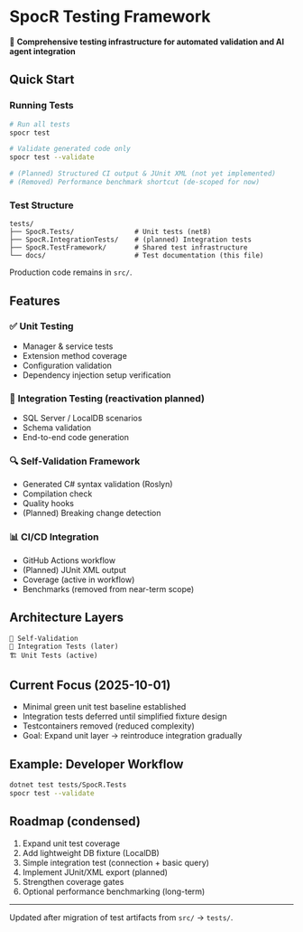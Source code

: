 # SpocR Testing Framework

🧪 **Comprehensive testing infrastructure for automated validation and AI agent integration**

## Quick Start

### Running Tests

```bash
# Run all tests
spocr test

# Validate generated code only
spocr test --validate

# (Planned) Structured CI output & JUnit XML (not yet implemented)
# (Removed) Performance benchmark shortcut (de-scoped for now)
```

### Test Structure

```
tests/
├── SpocR.Tests/               # Unit tests (net8)
├── SpocR.IntegrationTests/    # (planned) Integration tests
├── SpocR.TestFramework/       # Shared test infrastructure
└── docs/                      # Test documentation (this file)
```

Production code remains in `src/`.

## Features

### ✅ **Unit Testing**

- Manager & service tests
- Extension method coverage
- Configuration validation
- Dependency injection setup verification

### 🔗 **Integration Testing** (reactivation planned)

- SQL Server / LocalDB scenarios
- Schema validation
- End-to-end code generation

### 🔍 **Self-Validation Framework**

- Generated C# syntax validation (Roslyn)
- Compilation check
- Quality hooks
- (Planned) Breaking change detection

### 📊 **CI/CD Integration**

- GitHub Actions workflow
- (Planned) JUnit XML output
- Coverage (active in workflow)
- Benchmarks (removed from near-term scope)

## Architecture Layers

```
🔄 Self-Validation
🧪 Integration Tests (later)
🏗️ Unit Tests (active)
```

## Current Focus (2025-10-01)

- Minimal green unit test baseline established
- Integration tests deferred until simplified fixture design
- Testcontainers removed (reduced complexity)
- Goal: Expand unit layer → reintroduce integration gradually

## Example: Developer Workflow

```bash
dotnet test tests/SpocR.Tests
spocr test --validate
```

## Roadmap (condensed)

1. Expand unit test coverage
2. Add lightweight DB fixture (LocalDB)
3. Simple integration test (connection + basic query)
4. Implement JUnit/XML export (planned)
5. Strengthen coverage gates
6. Optional performance benchmarking (long-term)

---

Updated after migration of test artifacts from `src/` → `tests/`.
